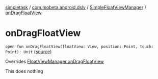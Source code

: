 [simpletask](../../index.md) / [com.mobeta.android.dslv](../index.md) / [SimpleFloatViewManager](index.md) / [onDragFloatView](.)

# onDragFloatView

`open fun onDragFloatView(floatView: View, position: Point, touch: Point): Unit` [(source)](https://github.com/mpcjanssen/simpletask-android/blob/master/src/main/java/com/mobeta/android/dslv/SimpleFloatViewManager.java#L75)

Overrides [FloatViewManager.onDragFloatView](../-drag-sort-list-view/-float-view-manager/on-drag-float-view.md)

This does nothing

